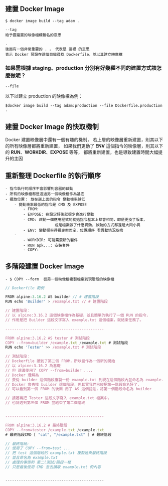 









## 建置 Docker Image

```
$ docker image build --tag adam .
```

	--tag 
	給予要建置的映像檔標籤名的意思
	
	. 
	後面有一個非常重要的 . ， 代表是 這裡 的意思
	表示 Docker 預設在這個目錄尋找 Dockerfile，並以其建立映像檔

### 如果需根據 staging、production 分別有好幾種不同的建置方式該怎麼做呢？

	--file 

以下以建立 production 的映像檔為例：

```
$docker image build --tag adam:production --file Dockerfile.production .
```




## 建置 Docker Image 的快取機制

 Docker 建置映像層中還有一個有趣的機制，
 若上層的映像層重新建置，則其以下的所有映像層都將重新建置，
 如果我們更動了 **ENV** 這個指令的映像層，則其以下的 **RUN**、**WORKDIR**、**EXPOSE** 等等，
 都將重新建置，也是導致建置時間大幅提升的主因


## 重新整理 Dockerfile 的執行順序

	- 指令執行的順序不會影響到容器的啟動
	- 所有的映像檔都是透過另一個映像檔作為基底
	- 擺放位置： 放在越上面的指令 變動機率越低
		- 變動機率最低的指令是 CMD 及 EXPOSE
			- FROM:
			- EXPOSE: 在設定好後就很少會進行變動
			- CMD: 啟動一個應用程式的初始指令基本上都會相同，即便更換了版本，
						  或是檔案做了什麼異動，啟動的方式都還是大同小異
			- ENV: 變動頻率得視專案而定，位置順序 看異動情況取捨
		- 
			- WORKDIR: 可能需要新的套件
			- RUN apk...: 安裝套件
			- COPY: 

## 多階段建置 Docker Image

	- $ COPY --form  從另一個映像檔複製檔案到現階段的映像檔

```js
// Dockerfile 範例 

FROM alpine:3.16.2 AS builder // # 建置階段 
RUN echo 'Builder' > /example.txt // # 建置階段 

// 建置階段：
// 以 alpine:3.16.2 這個映像檔作為基礎，並且簡單的執行了一個 RUN 的指令，
// 作用是把 Builder 這段文字寫入 example.txt 這個檔案，就結束任務了。

--------------------------------------------

FROM alpine:3.16.2 AS tester # 測試階段 
COPY --from=builder /example.txt /example.txt # 測試階段 
RUN echo 'Tester' >> /example.txt # 測試階段 

// 測試階段：
// Dockerfile 讀到了第二個 FROM，所以當作為一個新的開始
// 以 alpine:3.16.2 為基礎
// 但 這邊使用了 COPY --from=builder ....
// Docker 理解為 
// 要從 builder 這個階段複製一份 example.txt 到現在這個階段內並命名為 example.txt
// Docker 會去找 builder 這個階段，但其實我們已經把第一階段命名好了，
// 可以看到第一個 FROM 的後面 用了 AS 這個語法，將第一個階段命名為 builder

// 接著再把 Tester 這段文字寫入 example.txt 檔案中，
// 也就遇到第三個 FROM 並結束了第二個階段


--------------------------------------------

FROM alpine:3.16.2 # 最終階段 
COPY --from=tester /example.txt /example.txt 
# 最終階段CMD [ "cat", "/example.txt" ] # 最終階段

// 最終階段:
// 使用了 COPY --from=test ...
// 把 test 這個階段的 example.txt 複製過來最終階段
// 並且命名為 example.txt
// 處理的事情和 第二(測試)階段一樣
// 只是最後使用 CMD 並去讀取 example.txt 的內容


--------------------------------------------
```